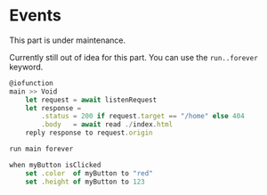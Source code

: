 # Events
This part is under maintenance.  

Currently still out of idea for this part.
You can use the `run..forever` keyword.
```js
@iofunction
main >> Void
    let request = await listenRequest
    let response = 
        .status = 200 if request.target == "/home" else 404
        .body   = await read ./index.html 
    reply response to request.origin

run main forever
```
```js
when myButton isClicked
    set .color  of myButton to "red"
    set .height of myButton to 123
```

